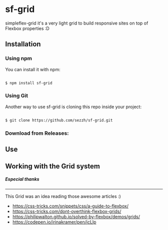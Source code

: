# sf-grid
simpleflex-grid it's a very light grid to build responsive sites on top of Flexbox properties :D


## Installation

### Using npm

You can install it with npm:

```bash

$ npm install sf-grid

```

### Using Git

Another way to use sf-grid is cloning this repo inside your project:

```bash

$ git clone https://github.com/sezzh/sf-grid.git

```

### Download from Releases:


## Use


## Working with the Grid system


##### Especial thanks
---
This Grid was an idea reading those awesome articles :)

- https://css-tricks.com/snippets/css/a-guide-to-flexbox/
- https://css-tricks.com/dont-overthink-flexbox-grids/
- https://philipwalton.github.io/solved-by-flexbox/demos/grids/
- https://codepen.io/irinakramer/pen/jcLlp
